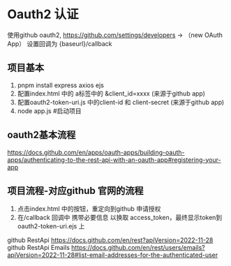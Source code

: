 # Oauth2 认证
使用github oauth2,
https://github.com/settings/developers -> （new OAuth App）
设置回调为 {baseurl}/callback

## 项目基本
1. pnpm install express axios ejs
2. 配置index.html 中的 a标签中的 &client_id=xxxx (来源于github app)
3. 配置oauth2-token-uri.js 中的client-id 和 client-secret (来源于github app)
4. node app.js #启动项目

## oauth2基本流程
https://docs.github.com/en/apps/oauth-apps/building-oauth-apps/authenticating-to-the-rest-api-with-an-oauth-app#registering-your-app

## 项目流程-对应github 官网的流程
1. 点击index.html 中的按钮，重定向到github 申请授权
2. 在/callback 回调中 携带必要信息 以换取 access_token，最终显示token到 oauth2-token-uri.ejs 上

github RestApi https://docs.github.com/en/rest?apiVersion=2022-11-28
github RestApi Emails https://docs.github.com/en/rest/users/emails?apiVersion=2022-11-28#list-email-addresses-for-the-authenticated-user
